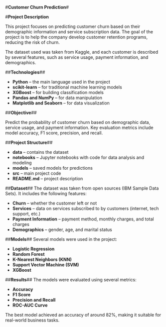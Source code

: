 #__Customer Churn Prediction__#

#__Project Description__

This project focuses on predicting customer churn based on their demographic information and service subscription data. The goal of the project is to help the company develop customer retention programs, reducing the risk of churn.

The dataset used was taken from Kaggle, and each customer is described by several features, such as service usage, payment information, and demographics.

##__Technologies__##

- __Python__ – the main language used in the project
- __scikit-learn__ – for traditional machine learning models
- __XGBoost__ – for building classification models
- __Pandas and NumPy__ – for data manipulation
- __Matplotlib and Seaborn__ – for data visualization

##__Objective__##


Predict the probability of customer churn based on demographic data, service usage, and payment information. Key evaluation metrics include model accuracy, F1 score, precision, and recall.

##__Project Structure__##
- __data__ – contains the dataset
- __notebooks__ – Jupyter notebooks with code for data analysis and modeling
- __models__ – saved models for predictions
- __src__ – main project code
- __README.md__ – project description

##__Dataset__##
The dataset was taken from open sources (IBM Sample Data Sets). It includes the following features:

- __Churn__ – whether the customer left or not
- __Services__ – data on services subscribed to by customers (internet, tech support, etc.)
- __Payment Information__ – payment method, monthly charges, and total charges
- __Demographics__ – gender, age, and marital status

##__Models__##
Several models were used in the project:

- __Logistic Regression__
- __Random Forest__
- __K-Nearest Neighbors (KNN)__
- __Support Vector Machine (SVM)__
- __XGBoost__

##__Results__##
The models were evaluated using several metrics:

- __Accuracy__
- __F1 Score__
- __Precision and Recall__
- __ROC-AUC Curve__
  
The best model achieved an accuracy of around 82%, making it suitable for real-world business tasks.
